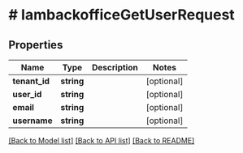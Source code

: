 # # IambackofficeGetUserRequest


## Properties 


Name | Type | Description | Notes
------------ | ------------- | ------------- | -------------
**tenant_id**| **string** |   | [optional]
**user_id**| **string** |   | [optional]
**email**| **string** |   | [optional]
**username**| **string** |   | [optional]


[[Back to Model list]](../../README.md#models) [[Back to API list]](../../README.md#endpoints) [[Back to README]](../../README.md)

